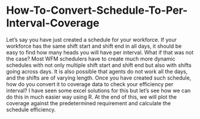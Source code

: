 # How-To-Convert-Schedule-To-Per-Interval-Coverage
Let’s say you have just created a schedule for your workforce. If your workforce has the same shift start and shift end in all days, it should be easy to find how many heads you will have per interval. What if that was not the case? Most WFM schedulers have to create much more dynamic schedules with not only multiple shift start and shift end but also with shifts going across days. It is also possible that agents do not work all the days, and the shifts are of varying length. Once you have created such schedule, how do you convert it to coverage data to check your efficiency per interval? I have seen some excel solutions for this but let’s see how we can do this in much easier way using R. At the end of this, we will plot the coverage against the predetermined requirement and calculate the schedule efficiency.
